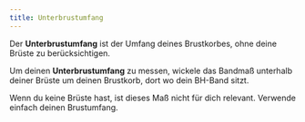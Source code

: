 ```yaml
---
title: Unterbrustumfang
---
```


Der **Unterbrustumfang** ist der Umfang deines Brustkorbes, ohne deine Brüste zu berücksichtigen.

Um deinen **Unterbrustumfang** zu messen, wickele das Bandmaß unterhalb deiner Brüste um deinen Brustkorb, dort wo dein BH-Band sitzt.

Wenn du keine Brüste hast, ist dieses Maß nicht für dich relevant. Verwende einfach deinen Brustumfang.
